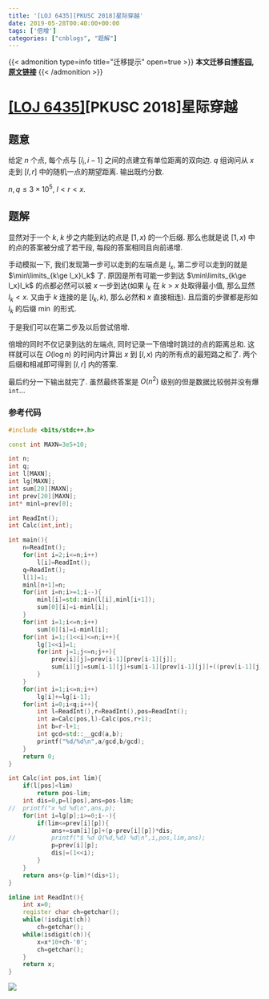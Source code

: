 ```yaml
---
title: '[LOJ 6435][PKUSC 2018]星际穿越'
date: 2019-05-28T00:40:00+00:00
tags: ['倍增']
categories: ["cnblogs", "题解"]
---
```

{{< admonition type=info title="迁移提示" open=true >}}
**本文迁移自[博客园](https://rvalue.cnblogs.com), [原文链接](http://www.cnblogs.com/rvalue/archive/2019/05/28/10935041.html)**
{{< /admonition >}}

# [[LOJ 6435]](https://loj.ac/problem/6435)[PKUSC 2018]星际穿越

## 题意

给定 $n$ 个点, 每个点与 $[l_i,i-1]$ 之间的点建立有单位距离的双向边. $q$ 组询问从 $x$ 走到 $[l,r]$ 中的随机一点的期望距离. 输出既约分数.

$n,q\le 3\times 10^5$, $l<r<x$.

## 题解

显然对于一个 $k$, $k$ 步之内能到达的点是 $[1,x)$ 的一个后缀. 那么也就是说 $[1,x)$ 中的点的答案被分成了若干段, 每段的答案相同且向前递增.

手动模拟一下, 我们发现第一步可以走到的左端点是 $l_x$, 第二步可以走到的就是 $\min\limits_{k\ge l_x}l_k$ 了. 原因是所有可能一步到达 $\min\limits_{k\ge l_x}l_k$ 的点都必然可以被 $x$ 一步到达(如果 $l_k$ 在 $k>x$ 处取得最小值, 那么显然 $l_k<x$. 又由于 $k$ 连接的是 $[l_k,k)$, 那么必然和 $x$ 直接相连). 且后面的步骤都是形如 $l_k$ 的后缀 $\min$ 的形式. 

于是我们可以在第二步及以后尝试倍增.

倍增的同时不仅记录到达的左端点, 同时记录一下倍增时跳过的点的距离总和. 这样就可以在 $O(\log n)$ 的时间内计算出 $x$ 到 $[l,x)$ 内的所有点的最短路之和了. 两个后缀和相减即可得到 $[l,r]$ 内的答案.

最后约分一下输出就完了. 虽然最终答案是 $O(n^2)$ 级别的但是数据比较弱并没有爆 `int`...

### 参考代码

```cpp
#include <bits/stdc++.h>

const int MAXN=3e5+10;

int n;
int q;
int l[MAXN];
int lg[MAXN];
int sum[20][MAXN];
int prev[20][MAXN];
int* minl=prev[0];

int ReadInt();
int Calc(int,int);

int main(){
	n=ReadInt();
	for(int i=2;i<=n;i++)
		l[i]=ReadInt();
	q=ReadInt();
	l[1]=1;
	minl[n+1]=n;
	for(int i=n;i>=1;i--){
		minl[i]=std::min(l[i],minl[i+1]);
		sum[0][i]=i-minl[i];
	}
	for(int i=1;i<=n;i++)
		sum[0][i]=i-minl[i];
	for(int i=1;(1<<i)<=n;i++){
		lg[1<<i]=1;
		for(int j=1;j<=n;j++){
			prev[i][j]=prev[i-1][prev[i-1][j]];
			sum[i][j]=sum[i-1][j]+sum[i-1][prev[i-1][j]]+((prev[i-1][j]-prev[i][j])<<(i-1));
		}
	}
	for(int i=1;i<=n;i++)
		lg[i]+=lg[i-1];
	for(int i=0;i<q;i++){
		int l=ReadInt(),r=ReadInt(),pos=ReadInt();
		int a=Calc(pos,l)-Calc(pos,r+1);
		int b=r-l+1;
		int gcd=std::__gcd(a,b);
		printf("%d/%d\n",a/gcd,b/gcd);
	}
	return 0;
}

int Calc(int pos,int lim){
	if(l[pos]<lim)
		return pos-lim;
	int dis=0,p=l[pos],ans=pos-lim;
//	printf("x %d %d\n",ans,p);
	for(int i=lg[p];i>=0;i--){
		if(lim<=prev[i][p]){
			ans+=sum[i][p]+(p-prev[i][p])*dis;
//			printf("$ %d Q(%d,%d) %d\n",i,pos,lim,ans);
			p=prev[i][p];
			dis|=(1<<i);
		}
	}
	return ans+(p-lim)*(dis+1);
}

inline int ReadInt(){
	int x=0;
	register char ch=getchar();
	while(!isdigit(ch))
		ch=getchar();
	while(isdigit(ch)){
		x=x*10+ch-'0';
		ch=getchar();
	}
	return x;
}

```

![](https://pic.rvalue.moe/2021/08/02/489f5c275c29b.jpg)
